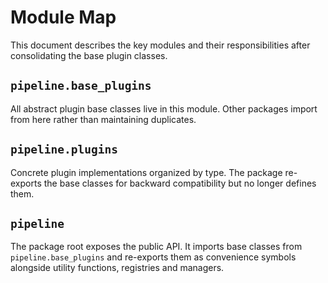 # Module Map

This document describes the key modules and their responsibilities after consolidating the base plugin classes.

## `pipeline.base_plugins`
All abstract plugin base classes live in this module. Other packages import from here rather than maintaining duplicates.

## `pipeline.plugins`
Concrete plugin implementations organized by type. The package re-exports the base classes for backward compatibility but no longer defines them.

## `pipeline`
The package root exposes the public API. It imports base classes from `pipeline.base_plugins` and re-exports them as convenience symbols alongside utility functions, registries and managers.
